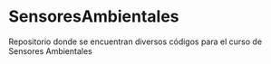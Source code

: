 # SensoresAmbientales
Repositorio donde se encuentran diversos códigos para el curso de Sensores Ambientales

